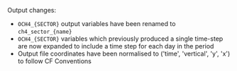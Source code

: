 Output changes:
- `OCH4_{SECTOR}` output variables have been renamed to `ch4_sector_{name}`
- `OCH4_{SECTOR}` variables which previously produced a single time-step are
  now expanded to include a time step for each day in the period
- Output file coordinates have been normalised to ('time', 'vertical', 'y', 'x')
  to follow CF Conventions
